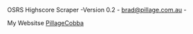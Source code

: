 OSRS Highscore Scraper -Version 0.2 -
brad@pillage.com.au - 

My Websitse
[Pillage](https://pillage.com.au)[Cobba](https://cobba.com.au)
